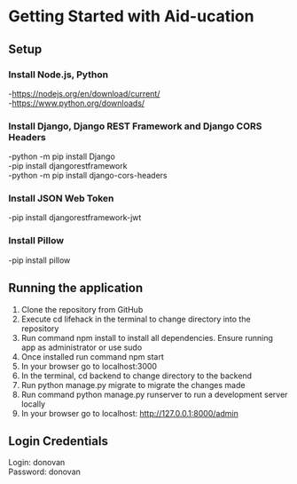 # Getting Started with Aid-ucation

## Setup

### Install Node.js, Python
-https://nodejs.org/en/download/current/  
-https://www.python.org/downloads/  

### Install Django, Django REST Framework and Django CORS Headers 
-python -m pip install Django <br />
-pip install djangorestframework <br />
-python -m pip install django-cors-headers <br />

### Install JSON Web Token 
-pip install djangorestframework-jwt <br />

### Install Pillow 
-pip install pillow <br />


## Running the application
1. Clone the repository from GitHub <br />
2. Execute cd lifehack in the terminal to change directory into the repository <br />
3. Run command npm install to install all dependencies. Ensure running app as administrator or use sudo <br />
4. Once installed run command npm start <br />
5. In your browser go to localhost:3000 <br />
6. In the terminal, cd backend to change directory to the backend <br />
7. Run python manage.py migrate to migrate the changes made <br />
8. Run command python manage.py runserver to run a development server locally <br />
9. In your browser go to localhost: http://127.0.0.1:8000/admin <br />

## Login Credentials
Login: donovan <br />
Password: donovan <br />
